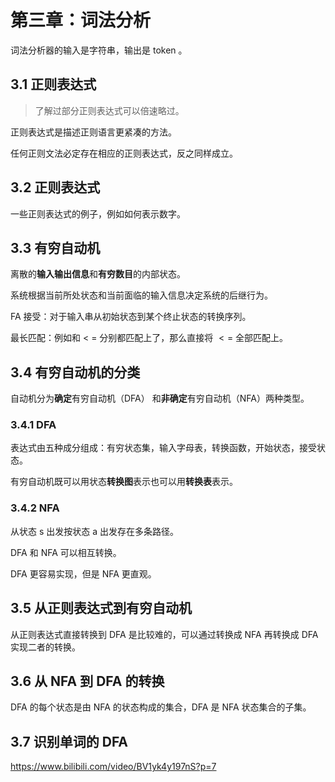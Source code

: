 # 第三章：词法分析

词法分析器的输入是字符串，输出是 token 。

## 3.1 正则表达式

> 了解过部分正则表达式可以倍速略过。

正则表达式是描述正则语言更紧凑的方法。

任何正则文法必定存在相应的正则表达式，反之同样成立。

## 3.2 正则表达式

一些正则表达式的例子，例如如何表示数字。

## 3.3 有穷自动机

离散的**输入输出信息**和**有穷数目**的内部状态。

系统根据当前所处状态和当前面临的输入信息决定系统的后继行为。

FA 接受：对于输入串从初始状态到某个终止状态的转换序列。

最长匹配：例如和 $<$ $=$ 分别都匹配上了，那么直接将 $<=$ 全部匹配上。

## 3.4 有穷自动机的分类

自动机分为**确定**有穷自动机（DFA） 和**非确定**有穷自动机（NFA）两种类型。

### 3.4.1 DFA

表达式由五种成分组成：有穷状态集，输入字母表，转换函数，开始状态，接受状态。

有穷自动机既可以用状态**转换图**表示也可以用**转换表**表示。

### 3.4.2 NFA

从状态 s 出发按状态 a 出发存在多条路径。

DFA 和 NFA 可以相互转换。

DFA 更容易实现，但是 NFA 更直观。

## 3.5 从正则表达式到有穷自动机

从正则表达式直接转换到 DFA 是比较难的，可以通过转换成 NFA 再转换成 DFA 实现二者的转换。

## 3.6 从 NFA 到 DFA 的转换

DFA 的每个状态是由 NFA 的状态构成的集合，DFA 是 NFA 状态集合的子集。

## 3.7 识别单词的 DFA 


https://www.bilibili.com/video/BV1yk4y197nS?p=7